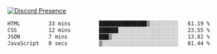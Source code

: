 [![Discord Presence](https://lanyard.cnrad.dev/api/689805100331696149)](https://discord.com/users/689805100331696149)

<!--START_SECTION:waka-->

```txt
HTML         33 mins         ███████████████▒░░░░░░░░░   61.19 %
CSS          12 mins         ██████░░░░░░░░░░░░░░░░░░░   23.55 %
JSON         7 mins          ███▒░░░░░░░░░░░░░░░░░░░░░   13.82 %
JavaScript   0 secs          ▒░░░░░░░░░░░░░░░░░░░░░░░░   01.44 %
```

<!--END_SECTION:waka-->
<img src="https://hit.yhype.me/github/profile?user_id=53441990" alt="">
